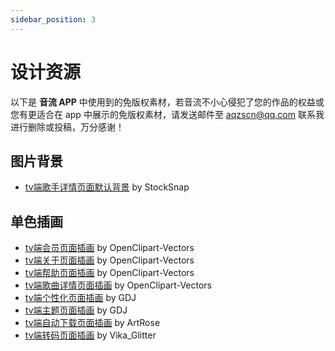 ```yaml
---
sidebar_position: 3
---
```


# 设计资源

以下是 **音流 APP** 中使用到的免版权素材，若音流不小心侵犯了您的作品的权益或您有更适合在 app 中展示的免版权素材，请发送邮件至 aqzscn@qq.com 联系我进行删除或投稿，万分感谢！

## 图片背景

- [tv端歌手详情页面默认背景](https://pixabay.com/zh/photos/concert-singer-singing-stage-2566002/) by StockSnap

## 单色插画

- [tv端会员页面插画](https://pixabay.com/zh/vectors/jewelry-crown-king-royal-queen-2025491/) by OpenClipart-Vectors
- [tv端关于页面插画](https://pixabay.com/zh/vectors/found-icons-requests-1294561/) by OpenClipart-Vectors
- [tv端帮助页面插画](https://pixabay.com/zh/vectors/drum-drums-jazz-kit-music-1295656/) by OpenClipart-Vectors
- [tv端歌曲详情页面插画](https://pixabay.com/zh/vectors/b-w-guitar-instrument-musical-2029526/) by OpenClipart-Vectors
- [tv端个性化页面插画](https://pixabay.com/zh/vectors/head-music-silhouette-avatar-5405110/) by GDJ
- [tv端主题页面插画](https://pixabay.com/zh/vectors/harp-mistletoe-music-line-art-5602052/) by GDJ
- [tv端自动下载页面插画](https://pixabay.com/zh/vectors/musical-notes-music-smile-merry-6159007/) by ArtRose
- [tv端转码页面插画](https://pixabay.com/zh/illustrations/record-player-music-7000988/) by Vika_Glitter